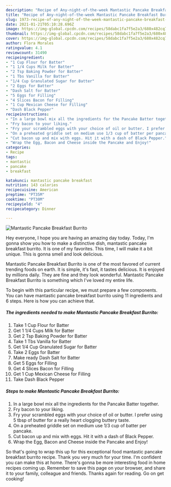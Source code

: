 ```yaml
---
description: "Recipe of Any-night-of-the-week Mantastic Pancake Breakfast Burrito"
title: "Recipe of Any-night-of-the-week Mantastic Pancake Breakfast Burrito"
slug: 1973-recipe-of-any-night-of-the-week-mantastic-pancake-breakfast-burrito
date: 2021-01-21T05:10:28.696Z
image: https://img-global.cpcdn.com/recipes/58dabc1fa7f5e2a3/680x482cq70/mantastic-pancake-breakfast-burrito-recipe-main-photo.jpg
thumbnail: https://img-global.cpcdn.com/recipes/58dabc1fa7f5e2a3/680x482cq70/mantastic-pancake-breakfast-burrito-recipe-main-photo.jpg
cover: https://img-global.cpcdn.com/recipes/58dabc1fa7f5e2a3/680x482cq70/mantastic-pancake-breakfast-burrito-recipe-main-photo.jpg
author: Flora Morales
ratingvalue: 4.1
reviewcount: 31490
recipeingredient:
- "1 Cup Flour for Batter"
- "1 1/4 Cups Milk for Batter"
- "2 Tsp Baking Powder for Batter"
- "1 Tbs Vanilla for Batter"
- "1/4 Cup Granulated Sugar for Batter"
- "2 Eggs for Batter"
- "Dash Salt for Batter"
- "5 Eggs for Filling"
- "4 Slices Bacon for Filling"
- "1 Cup Mexican Cheese for Filling"
- "Dash Black Pepper"
recipeinstructions:
- "In a large bowl mix all the ingredients for the Pancake Batter together."
- "Fry bacon to your liking."
- "Fry your scrambled eggs with your choice of oil or butter. I prefer using 5 tbsp of butter for a really heart clogging buttery taste."
- "On a preheated griddle set on medium use 1/3 cup of batter per pancake."
- "Cut bacon up and mix with eggs. Hit it with a dash of Black Pepper."
- "Wrap the Egg, Bacon and Cheese inside the Pancake and Enjoy!"
categories:
- Recipe
tags:
- mantastic
- pancake
- breakfast

katakunci: mantastic pancake breakfast 
nutrition: 143 calories
recipecuisine: American
preptime: "PT35M"
cooktime: "PT30M"
recipeyield: "4"
recipecategory: Dinner

---
```



![Mantastic Pancake Breakfast Burrito](https://img-global.cpcdn.com/recipes/58dabc1fa7f5e2a3/680x482cq70/mantastic-pancake-breakfast-burrito-recipe-main-photo.jpg)

Hey everyone, I hope you are having an amazing day today. Today, I'm gonna show you how to make a distinctive dish, mantastic pancake breakfast burrito. It is one of my favorites. This time, I will make it a bit unique. This is gonna smell and look delicious.



Mantastic Pancake Breakfast Burrito is one of the most favored of current trending foods on earth. It is simple, it's fast, it tastes delicious. It is enjoyed by millions daily. They are fine and they look wonderful. Mantastic Pancake Breakfast Burrito is something which I've loved my entire life.


To begin with this particular recipe, we must prepare a few components. You can have mantastic pancake breakfast burrito using 11 ingredients and 6 steps. Here is how you can achieve that.

<!--inarticleads1-->

##### The ingredients needed to make Mantastic Pancake Breakfast Burrito:

1. Take 1 Cup Flour for Batter
1. Get 1 1/4 Cups Milk for Batter
1. Get 2 Tsp Baking Powder for Batter
1. Take 1 Tbs Vanilla for Batter
1. Get 1/4 Cup Granulated Sugar for Batter
1. Take 2 Eggs for Batter
1. Make ready Dash Salt for Batter
1. Get 5 Eggs for Filling
1. Get 4 Slices Bacon for Filling
1. Get 1 Cup Mexican Cheese for Filling
1. Take Dash Black Pepper




<!--inarticleads2-->

##### Steps to make Mantastic Pancake Breakfast Burrito:

1. In a large bowl mix all the ingredients for the Pancake Batter together.
1. Fry bacon to your liking.
1. Fry your scrambled eggs with your choice of oil or butter. I prefer using 5 tbsp of butter for a really heart clogging buttery taste.
1. On a preheated griddle set on medium use 1/3 cup of batter per pancake.
1. Cut bacon up and mix with eggs. Hit it with a dash of Black Pepper.
1. Wrap the Egg, Bacon and Cheese inside the Pancake and Enjoy!




So that's going to wrap this up for this exceptional food mantastic pancake breakfast burrito recipe. Thank you very much for your time. I'm confident you can make this at home. There's gonna be more interesting food in home recipes coming up. Remember to save this page on your browser, and share it to your family, colleague and friends. Thanks again for reading. Go on get cooking!
